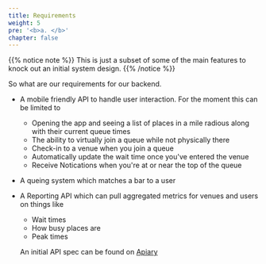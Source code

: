 ```yaml
---
title: Requirements
weight: 5
pre: '<b>a. </b>'
chapter: false
---
```


{{% notice note %}}
This is just a subset of some of the main features to knock out an initial system design.
{{% /notice %}}

So what are our requirements for our backend.

- A mobile friendly API to handle user interaction. For the moment this can be limited to

  - Opening the app and seeing a list of places in a mile radious along with their current queue times
  - The ability to virtually join a queue while not physically there
  - Check-in to a venue when you join a queue
  - Automatically update the wait time once you've entered the venue
  - Receive Notications when you're at or near the top of the queue

- A queing system which matches a bar to a user

- A Reporting API which can pull aggregated metrics for venues and users on things like

  - Wait times
  - How busy places are
  - Peak times

  An initial API spec can be found on [Apiary](https://yurtyme.docs.apiary.io/)
